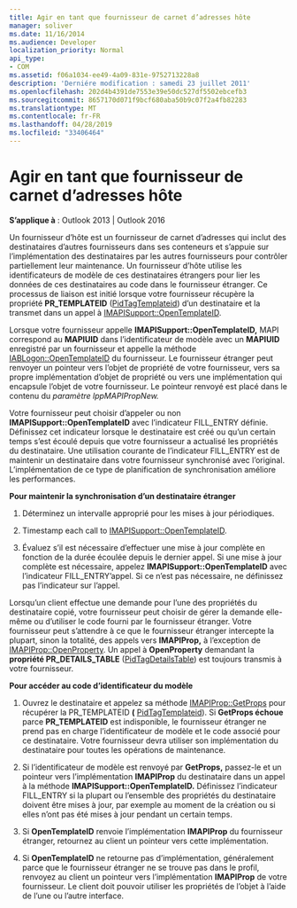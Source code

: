 ```yaml
---
title: Agir en tant que fournisseur de carnet d’adresses hôte
manager: soliver
ms.date: 11/16/2014
ms.audience: Developer
localization_priority: Normal
api_type:
- COM
ms.assetid: f06a1034-ee49-4a09-831e-9752713228a8
description: 'Derniére modification : samedi 23 juillet 2011'
ms.openlocfilehash: 202d4b4391de7553e39e50dc527df5502ebcefb3
ms.sourcegitcommit: 8657170d071f9bcf680aba50b9c07f2a4fb82283
ms.translationtype: MT
ms.contentlocale: fr-FR
ms.lasthandoff: 04/28/2019
ms.locfileid: "33406464"
---
```

# <a name="acting-as-a-host-address-book-provider"></a>Agir en tant que fournisseur de carnet d’adresses hôte

  
  
**S’applique à** : Outlook 2013 | Outlook 2016 
  
Un fournisseur d’hôte est un fournisseur de carnet d’adresses qui inclut des destinataires d’autres fournisseurs dans ses conteneurs et s’appuie sur l’implémentation des destinataires par les autres fournisseurs pour contrôler partiellement leur maintenance. Un fournisseur d’hôte utilise les identificateurs de modèle de ces destinataires étrangers pour lier les données de ces destinataires au code dans le fournisseur étranger. Ce processus de liaison est initié lorsque votre fournisseur récupère la propriété **PR_TEMPLATEID** ([PidTagTemplateid](pidtagtemplateid-canonical-property.md)) d’un destinataire et la transmet dans un appel à [IMAPISupport::OpenTemplateID](imapisupport-opentemplateid.md). 
  
Lorsque votre fournisseur appelle **IMAPISupport::OpenTemplateID,** MAPI correspond au **MAPIUID** dans l’identificateur de modèle avec un **MAPIUID** enregistré par un fournisseur et appelle la méthode [IABLogon::OpenTemplateID](iablogon-opentemplateid.md) du fournisseur. Le fournisseur étranger peut renvoyer un pointeur vers l’objet de propriété de votre fournisseur, vers sa propre implémentation d’objet de propriété ou vers une implémentation qui encapsule l’objet de votre fournisseur. Le pointeur renvoyé est placé dans le contenu du _paramètre lppMAPIPropNew._ 
  
Votre fournisseur peut choisir d’appeler ou non **IMAPISupport::OpenTemplateID** avec l’indicateur FILL_ENTRY définie. Définissez cet indicateur lorsque le destinataire est créé ou qu’un certain temps s’est écoulé depuis que votre fournisseur a actualisé les propriétés du destinataire. Une utilisation courante de l’indicateur FILL_ENTRY est de maintenir un destinataire dans votre fournisseur synchronisé avec l’original. L’implémentation de ce type de planification de synchronisation améliore les performances. 
  
 **Pour maintenir la synchronisation d’un destinataire étranger**
  
1. Déterminez un intervalle approprié pour les mises à jour périodiques. 
    
2. Timestamp each call to [IMAPISupport::OpenTemplateID](imapisupport-opentemplateid.md). 
    
3. Évaluez s’il est nécessaire d’effectuer une mise à jour complète en fonction de la durée écoulée depuis le dernier appel. Si une mise à jour complète est nécessaire, appelez **IMAPISupport::OpenTemplateID** avec l’indicateur FILL_ENTRY’appel. Si ce n’est pas nécessaire, ne définissez pas l’indicateur sur l’appel. 
    
Lorsqu’un client effectue une demande pour l’une des propriétés du destinataire copié, votre fournisseur peut choisir de gérer la demande elle-même ou d’utiliser le code fourni par le fournisseur étranger. Votre fournisseur peut s’attendre à ce que le fournisseur étranger intercepte la plupart, sinon la totalité, des appels vers **IMAPIProp,** à l’exception de [IMAPIProp::OpenProperty](imapiprop-openproperty.md). Un appel à **OpenProperty** demandant la **propriété PR_DETAILS_TABLE** ([PidTagDetailsTable](pidtagdetailstable-canonical-property.md)) est toujours transmis à votre fournisseur.
  
 **Pour accéder au code d’identificateur du modèle**
  
1. Ouvrez le destinataire et appelez sa méthode [IMAPIProp::GetProps](imapiprop-getprops.md) pour récupérer la PR_TEMPLATEID **(** [PidTagTemplateid](pidtagtemplateid-canonical-property.md)). Si **GetProps échoue** parce **PR_TEMPLATEID** est indisponible, le fournisseur étranger ne prend pas en charge l’identificateur de modèle et le code associé pour ce destinataire. Votre fournisseur devra utiliser son implémentation du destinataire pour toutes les opérations de maintenance. 
    
2. Si l’identificateur de modèle est renvoyé par **GetProps,** passez-le et un pointeur vers l’implémentation **IMAPIProp** du destinataire dans un appel à la méthode **IMAPISupport::OpenTemplateID.** Définissez l’indicateur FILL_ENTRY si la plupart ou l’ensemble des propriétés du destinataire doivent être mises à jour, par exemple au moment de la création ou si elles n’ont pas été mises à jour pendant un certain temps. 
    
3. Si **OpenTemplateID** renvoie l’implémentation **IMAPIProp** du fournisseur étranger, retournez au client un pointeur vers cette implémentation. 
    
4. Si **OpenTemplateID** ne retourne pas d’implémentation, généralement parce que le fournisseur étranger ne se trouve pas dans le profil, renvoyez au client un pointeur vers l’implémentation **IMAPIProp** de votre fournisseur. Le client doit pouvoir utiliser les propriétés de l’objet à l’aide de l’une ou l’autre interface. 
    

